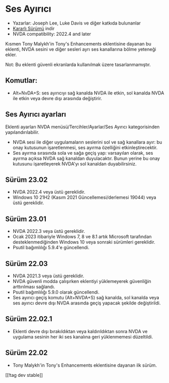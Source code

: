 # Ses Ayırıcı #

* Yazarlar: Joseph Lee, Luke Davis ve diğer katkıda bulunanlar
* [Kararlı Sürümü][1] indir
* NVDA compatibility: 2022.4 and later

Kısmen Tony Malykh'in Tony's Enhancements eklentisine dayanan bu eklenti,
NVDA sesini ve diğer sesleri ayrı ses kanallarına bölme yeteneği ekler.

Not: Bu eklenti güvenli ekranlarda kullanılmak üzere tasarlanmamıştır.

## Komutlar:

* Alt+NvDA+S: ses ayırıcıyı sağ kanalda NVDA ile etkin, sol kanalda NVDA ile
  etkin veya devre dışı arasında değiştirir.

## Ses Ayırıcı ayarları

Eklenti ayarları NVDA menüsü/Tercihler/Ayarlar/Ses Ayırıcı kategorisinden
yapılandırılabilir.

* NVDA sesi ile  diğer uygulamaların seslerini sol ve sağ kanallara ayır: bu
  onay kutusunun işaretlenmesi, ses ayırma özelliğini etkinleştirecektir.
* Ses ayırma sırasında sola ve sağa geçiş yap: varsayılan olarak, ses ayırma
  açıksa NVDA sağ kanaldan duyulacaktır. Bunun yerine bu onay kutusunu
  işaretleyerek NVDA'yı sol kanaldan duyabilirsiniz.

## Sürüm 23.02

* NVDA 2022.4 veya üstü gereklidir.
* Windows 10 21H2 (Kasım 2021 Güncellemesi/derlemesi 19044) veya üstü
  gereklidir.

## Sürüm 23.01

* NVDA 2022.3 veya üstü gereklidir.
* Ocak 2023 itibariyle Windows 7, 8 ve 8.1 artık Microsoft tarafından
  desteklenmediğinden Windows 10 veya sonraki sürümleri gereklidir.
* Psutil bağımlılığı 5.9.4'e güncellendi.

## Sürüm 22.03

* NVDA 2021.3 veya üstü gereklidir.
* NVDA güvenli modda çalışırken eklentiyi yüklemeyerek güvenliğin
  arttırılması sağlandı.
* Psutil bağımlılığı 5.9.0 olarak güncellendi.
* Ses ayırıcı geçiş komutu (Alt+NVDA+S) sağ kanalda, sol kanalda veya ses
  ayırıcı devre dışı NVDA arasında geçiş yapacak şekilde değiştirildi.

## Sürüm 22.02.1

* Eklenti devre dışı bırakıldıktan veya kaldırıldıktan sonra NVDA ve
  uygulama sesinin her iki ses kanalına geri yüklenmemesi düzeltildi.

## Sürüm 22.02

* Tony Malykh'in Tony's Enhancements eklentisine dayanan ilk sürüm.

[[!tag dev stable]]

[1]: https://www.nvaccess.org/addonStore/legacy?file=soundSplitter

